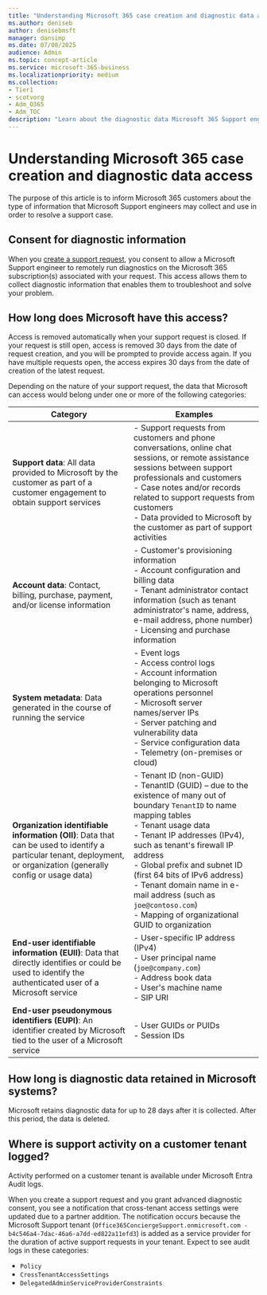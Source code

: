 ```yaml
---
title: "Understanding Microsoft 365 case creation and diagnostic data access"
ms.author: deniseb
author: denisebmsft
manager: dansimp
ms.date: 07/08/2025
audience: Admin
ms.topic: concept-article
ms.service: microsoft-365-business
ms.localizationpriority: medium
ms.collection:
- Tier1
- scotvorg
- Adm_O365
- Adm_TOC
description: "Learn about the diagnostic data Microsoft 365 Support engineers access to resolve support cases, including consent, data categories, retention periods, and logging details."
---
```


# Understanding Microsoft 365 case creation and diagnostic data access

The purpose of this article is to inform Microsoft 365 customers about the type of information that Microsoft Support engineers may collect and use in order to resolve a support case.

## Consent for diagnostic information

When you [create a support request](get-help-support.md), you consent to allow a Microsoft Support engineer to remotely run diagnostics on the Microsoft 365 subscription(s) associated with your request. This access allows them to collect diagnostic information that enables them to troubleshoot and solve your problem.

## How long does Microsoft have this access?

Access is removed automatically when your support request is closed. If your request is still open, access is removed 30 days from the date of request creation, and you will be prompted to provide access again. If you have multiple requests open, the access expires 30 days from the date of creation of the latest request.

Depending on the nature of your support request, the data that Microsoft can access would belong under one or more of the following categories:

| Category | Examples |
|--|--|
| **Support data**: All data provided to Microsoft by the customer as part of a customer engagement to obtain support services | - Support requests from customers and phone conversations, online chat sessions, or remote assistance sessions between support professionals and customers<br/>- Case notes and/or records related to support requests from customers<br/>- Data provided to Microsoft by the customer as part of support activities |
| **Account data**: Contact, billing, purchase, payment, and/or license information | - Customer's provisioning information<br/>- Account configuration and billing data<br/>- Tenant administrator contact information (such as tenant administrator's name, address, e-mail address, phone number)<br/>- Licensing and purchase information |
| **System metadata**: Data generated in the course of running the service | - Event logs<br/>- Access control logs<br/>- Account information belonging to Microsoft operations personnel<br/>- Microsoft server names/server IPs<br/>- Server patching and vulnerability data<br/>- Service configuration data<br/>- Telemetry (on-premises or cloud) |
| **Organization identifiable information (OII)**: Data that can be used to identify a particular tenant, deployment, or organization (generally config or usage data) | - Tenant ID (non-GUID)<br/>- TenantID (GUID) – due to the existence of many out of boundary `TenantID` to name mapping tables<br/>- Tenant usage data<br/>- Tenant IP addresses (IPv4), such as tenant's firewall IP address<br/>- Global prefix and subnet ID (first 64 bits of IPv6 address)<br/>- Tenant domain name in e-mail address (such as `joe@contoso.com`)<br/>- Mapping of organizational GUID to organization |
| **End-user identifiable information (EUII)**: Data that directly identifies or could be used to identify the authenticated user of a Microsoft service | - User-specific IP address (IPv4)<br/>- User principal name (`joe@company.com`)<br/>- Address book data<br/>- User's machine name<br/>- SIP URI |
| **End-user pseudonymous identifiers (EUPI)**: An identifier created by Microsoft tied to the user of a Microsoft service | - User GUIDs or PUIDs<br/>- Session IDs |

## How long is diagnostic data retained in Microsoft systems?

Microsoft retains diagnostic data for up to 28 days after it is collected. After this period, the data is deleted.

## Where is support activity on a customer tenant logged?

Activity performed on a customer tenant is available under Microsoft Entra Audit logs.

When you create a support request and you grant advanced diagnostic consent, you see a notification that cross-tenant access settings were updated due to a partner addition. The notification occurs because the Microsoft Support tenant (`Office365ConciergeSupport.onmicrosoft.com - b4c546a4-7dac-46a6-a7dd-ed822a11efd3`) is added as a service provider for the duration of active support requests in your tenant. Expect to see audit logs in these categories:

- `Policy`
- `CrossTenantAccessSettings`
- `DelegatedAdminServiceProviderConstraints`